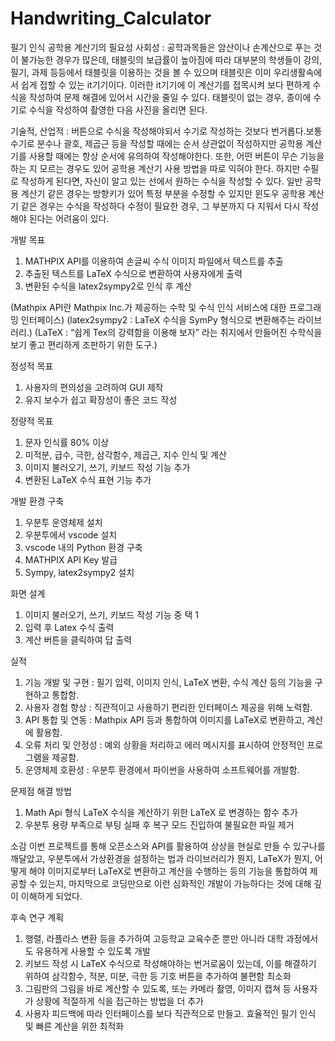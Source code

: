 # Handwriting_Calculator

필기 인식 공학용 계산기의 필요성
사회성 : 공학과목들은 암산이나 손계산으로 푸는 것이 불가능한 경우가 많은데, 태블릿의 보급률이 높아짐에 따라 대부분의 학생들이 강의, 필기, 과제 등등에서 태블릿을 이용하는 것을 볼 수 있으며 태블릿은 이미 우리생활속에서 쉽게 접할 수 있는 it기기이다. 이러한 it기기에 이 계산기를 접목시켜 보다 편하게 수식을 작성하여 문제 해결에 있어서 시간을 줄일 수 있다. 태블릿이 없는 경우, 종이에 수기로 수식을 작성하여 촬영한 다음 사진을 올리면 된다.

기술적, 산업적 :  버튼으로 수식을 작성해야되서 수기로 작성하는 것보다 번거롭다.보통 수기로 분수나 괄호, 제곱근 등을 작성할 때에는 순서 상관없이 작성하지만 공학용 계산기를 사용할 때에는 항상 순서에 유의하여 작성해야한다. 또한, 어떤 버튼이 무슨 기능을 하는 지 모르는 경우도 있어 공학용 계산기 사용 방법을 따로 익혀야 한다. 하지만 수필로 작성하게 된다면, 자신이 알고 있는 선에서 원하는 수식을 작성할 수 있다. 일반 공학용 계산기 같은 경우는 방향키가 있어 특정 부분을 수정할 수 있지만 윈도우 공학용 계산기 같은 경우는 수식을 작성하다 수정이 필요한 경우, 그 부분까지 다 지워서 다시 작성해야 된다는 어려움이 있다.

개발 목표
1. MATHPIX API를 이용하여 손글씨 수식 이미지 파일에서 텍스트를 추출
2. 추출된 텍스트를 LaTeX 수식으로 변환하여 사용자에게 출력
3. 변환된 수식을 latex2sympy2로 인식 후 계산

(Mathpix API란 Mathpix Inc.가 제공하는 수학 및 수식 인식 서비스에 대한 프로그래밍 인터페이스)
(latex2sympy2 : LaTeX 수식을 SymPy 형식으로 변환해주는 라이브러리.)
(LaTeX : “쉽게 Tex의 강력함을 이용해 보자” 라는 취지에서 만들어진 수학식을 보기 좋고 편리하게 조판하기 위한 도구.)

정성적 목표
1. 사용자의 편의성을 고려하여 GUI 제작
2. 유지 보수가 쉽고 확장성이 좋은 코드 작성

정량적 목표
1. 문자 인식률 80% 이상
2. 미적분, 급수, 극한, 삼각함수, 제곱근,
지수 인식 및 계산
3. 이미지 불러오기, 쓰기, 키보드 작성 기능 추가
4. 변환된 LaTeX 수식 표현 기능 추가

개발 환경 구축
1. 우분투 운영체제 설치
2. 우분투에서 vscode 설치
3. vscode 내의 Python 환경 구축
4. MATHPIX API Key 발급
5. Sympy, latex2sympy2 설치

화면 설계
1. 이미지 불러오기, 쓰기, 키보드 작성 기능 중 택 1
2. 입력 후 Latex 수식 출력
3. 계산 버튼을 클릭하여 답 출력

실적
1. 기능 개발 및 구현 : 필기 입력, 이미지 인식, LaTeX 변환, 수식 계산 등의 기능을 구현하고 통합함.
2. 사용자 경험 향상 : 직관적이고 사용하기 편리한 인터페이스 제공을 위해 노력함.
3. API 통합 및 연동 : Mathpix API 등과 통합하여 이미지를 LaTeX로 변환하고, 계산에 활용함.
4. 오류 처리 및 안정성 : 예외 상황을 처리하고 에러 메시지를 표시하여 안정적인 프로그램을 제공함.
5. 운영체제 호환성 : 우분투 환경에서 파이썬을 사용하여 소프트웨어를 개발함.

문제점 해결 방법
1. Math Api 형식 LaTeX 수식을 계산하기 위한 LaTeX 로 변경하는 함수 추가
2. 우분투 용량 부족으로 부팅 실패 후 복구 모드 진입하여 불필요한 파일 제거

소감
 이번 프로젝트를 통해 오픈소스와 API를 활용하여 상상을 현실로 만들 수 있구나를 깨달았고, 우분투에서 가상환경을 설정하는 법과 라이브러리가 뭔지, LaTeX가 뭔지, 어떻게 해야 이미지로부터 LaTeX로 변환하고 계산을 수행하는 등의 기능을 통합하여 제공할 수 있는지, 마지막으로 코딩만으로 이런 심화적인 개발이 가능하다는 것에 대해 깊이 이해하게 되었다.

후속 연구 계획
1. 행렬, 라플라스 변환 등을 추가하여 고등학교 교육수준 뿐만 아니라 대학 과정에서도 유용하게 사용할 수 있도록 개발
2. 키보드 작성 시 LaTeX 수식으로 작성해야하는 번거로움이 있는데, 이를 해결하기 위하여 삼각함수, 적분, 미분, 극한 등 기호 버튼을 추가하여 불편함 최소화
3. 그림판의 그림을 바로 계산할 수 있도록, 또는 카메라 촬영, 이미지 캡쳐 등 사용자가 상황에 적절하게 식을 접근하는 방법을 더 추가
4. 사용자 피드백에 따라 인터페이스를 보다 직관적으로 만들고. 효율적인 필기 인식 및 빠른 계산을 위한 최적화
